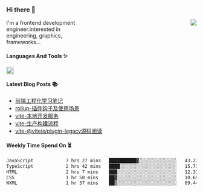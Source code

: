 <!--
**zhaohuanyuu/zhaohuanyuu** is a ✨ _special_ ✨ repository because its `README.md` (this file) appears on your GitHub profile.
-->

### Hi there 👋

<picture>
  <source media="(prefers-color-scheme: dark)" srcset="https://github-readme-stats.vercel.app/api?username=zhaohuanyuu&count_private=true&show_icons=true&theme=city_lights&hide_title=true">
  <img align="right" src="https://github-readme-stats.vercel.app/api?username=zhaohuanyuu&count_private=true&show_icons=true&hide_title=true">
</picture>

<p align="left" style="width:40%">I'm a frontend development engineer.interested in engineering, graphics, frameworks...</p>

#### Languages And Tools ✨

<img align="left" height="20" src="https://skillicons.dev/icons?i=js,ts,nodejs,rust,react,vue,svelte,gatsby,graphql,nestjs" />

</br>

#### Latest Blog Posts 📚
<!-- BLOG-POST-LIST:START -->
- [前端工程化学习笔记](https://auu.zone/post/fe-engineering)
- [rollup-插件钩子及使用场景](https://auu.zone/post/rollup-plugin)
- [vite-本地开发服务](https://auu.zone/post/vite-server)
- [vite-生产构建流程](https://auu.zone/post/vite-build)
- [vite-@vitejs/plugin-legacy源码阅读](https://auu.zone/post/vite-legacy)
<!-- BLOG-POST-LIST:END -->

#### Weekly Time Spend On ⏳
<!--START_SECTION:waka-->

```txt
JavaScript            7 hrs 27 mins   ██████████▓░░░░░░░░░░░░░░   43.23 %
TypeScript            2 hrs 42 mins   ████░░░░░░░░░░░░░░░░░░░░░   15.71 %
HTML                  2 hrs 7 mins    ███░░░░░░░░░░░░░░░░░░░░░░   12.31 %
CSS                   1 hr 50 mins    ██▓░░░░░░░░░░░░░░░░░░░░░░   10.69 %
WXML                  1 hr 37 mins    ██▒░░░░░░░░░░░░░░░░░░░░░░   09.44 %
```

<!--END_SECTION:waka-->
